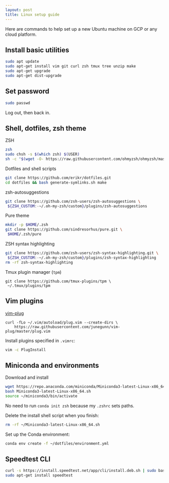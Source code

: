 ```yaml
---
layout: post
title: Linux setup guide
---
```

Here are commands to help set up a new Ubuntu machine on GCP or any cloud platform.

## Install basic utilities
```bash
sudo apt update
sudo apt-get install vim git curl zsh tmux tree unzip make
sudo apt-get upgrade
sudo apt-get dist-upgrade
```

## Set password
```bash
sudo passwd
```

Log out, then back in.

## Shell, dotfiles, zsh theme

ZSH
```bash
zsh
sudo chsh -s $(which zsh) $(USER)
sh -c "$(wget -O- https://raw.githubusercontent.com/ohmyzsh/ohmyzsh/master/tools/install.sh)"
```

Dotfiles and shell scripts
```bash
git clone https://github.com/erikr/dotfiles.git  
cd dotfiles && bash generate-symlinks.sh make
```

zsh-autosuggestions
```bash
git clone https://github.com/zsh-users/zsh-autosuggestions \
 ${ZSH_CUSTOM:-~/.oh-my-zsh/custom}/plugins/zsh-autosuggestions
```

Pure theme
```bash
mkdir -p $HOME/.zsh
git clone https://github.com/sindresorhus/pure.git \
 $HOME/.zsh/pure
```

ZSH syntax highlighting
```bash
git clone https://github.com/zsh-users/zsh-syntax-highlighting.git \
 ${ZSH_CUSTOM:-~/.oh-my-zsh/custom}/plugins/zsh-syntax-highlighting
rm -rf zsh-syntax-highlighting
```

Tmux plugin manager (`tpm`)
```
git clone https://github.com/tmux-plugins/tpm \
 ~/.tmux/plugins/tpm
```

## Vim plugins

[vim-plug](https://github.com/junegunn/vim-plug/wiki/tutorial)
```
curl -fLo ~/.vim/autoload/plug.vim --create-dirs \
    https://raw.githubusercontent.com/junegunn/vim-plug/master/plug.vim
```

Install plugins specified in `.vimrc`:
```bash
vim -c PlugInstall
```

## Miniconda and environments

Download and install
```bash
wget https://repo.anaconda.com/miniconda/Miniconda3-latest-Linux-x86_64.sh 
bash Miniconda3-latest-Linux-x86_64.sh
source ~/miniconda3/bin/activate
```

No need to run `conda init zsh` because my `.zshrc` sets paths.

Delete the install shell script when you finish:

```zsh
rm -rf ~/Miniconda3-latest-Linux-x86_64.sh
```

Set up the Conda environment:
```zsh
conda env create -f ~/dotfiles/environment.yml
```

## Speedtest CLI
```zsh
curl -s https://install.speedtest.net/app/cli/install.deb.sh | sudo bash
sudo apt-get install speedtest
```
